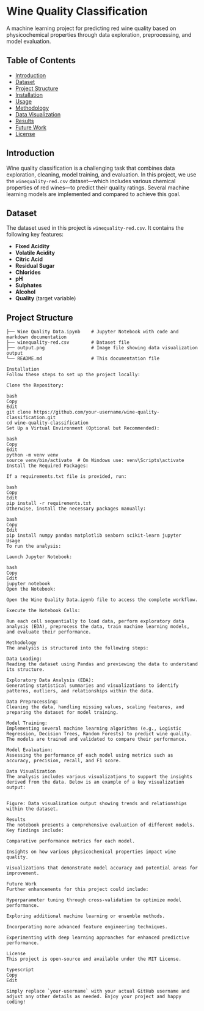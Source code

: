 # Wine Quality Classification

A machine learning project for predicting red wine quality based on physicochemical properties through data exploration, preprocessing, and model evaluation.

## Table of Contents

- [Introduction](#introduction)
- [Dataset](#dataset)
- [Project Structure](#project-structure)
- [Installation](#installation)
- [Usage](#usage)
- [Methodology](#methodology)
- [Data Visualization](#data-visualization)
- [Results](#results)
- [Future Work](#future-work)
- [License](#license)

## Introduction

Wine quality classification is a challenging task that combines data exploration, cleaning, model training, and evaluation. In this project, we use the `winequality-red.csv` dataset—which includes various chemical properties of red wines—to predict their quality ratings. Several machine learning models are implemented and compared to achieve this goal.

## Dataset

The dataset used in this project is `winequality-red.csv`. It contains the following key features:
- **Fixed Acidity**
- **Volatile Acidity**
- **Citric Acid**
- **Residual Sugar**
- **Chlorides**
- **pH**
- **Sulphates**
- **Alcohol**
- **Quality** (target variable)

## Project Structure

```plaintext
├── Wine Quality Data.ipynb    # Jupyter Notebook with code and markdown documentation
├── winequality-red.csv        # Dataset file
├── output.png                 # Image file showing data visualization output
└── README.md                  # This documentation file

Installation
Follow these steps to set up the project locally:

Clone the Repository:

bash
Copy
Edit
git clone https://github.com/your-username/wine-quality-classification.git
cd wine-quality-classification
Set Up a Virtual Environment (Optional but Recommended):

bash
Copy
Edit
python -m venv venv
source venv/bin/activate  # On Windows use: venv\Scripts\activate
Install the Required Packages:

If a requirements.txt file is provided, run:

bash
Copy
Edit
pip install -r requirements.txt
Otherwise, install the necessary packages manually:

bash
Copy
Edit
pip install numpy pandas matplotlib seaborn scikit-learn jupyter
Usage
To run the analysis:

Launch Jupyter Notebook:

bash
Copy
Edit
jupyter notebook
Open the Notebook:

Open the Wine Quality Data.ipynb file to access the complete workflow.

Execute the Notebook Cells:

Run each cell sequentially to load data, perform exploratory data analysis (EDA), preprocess the data, train machine learning models, and evaluate their performance.

Methodology
The analysis is structured into the following steps:

Data Loading:
Reading the dataset using Pandas and previewing the data to understand its structure.

Exploratory Data Analysis (EDA):
Generating statistical summaries and visualizations to identify patterns, outliers, and relationships within the data.

Data Preprocessing:
Cleaning the data, handling missing values, scaling features, and preparing the dataset for model training.

Model Training:
Implementing several machine learning algorithms (e.g., Logistic Regression, Decision Trees, Random Forests) to predict wine quality.
The models are trained and validated to compare their performance.

Model Evaluation:
Assessing the performance of each model using metrics such as accuracy, precision, recall, and F1 score.

Data Visualization
The analysis includes various visualizations to support the insights derived from the data. Below is an example of a key visualization output:


Figure: Data visualization output showing trends and relationships within the dataset.

Results
The notebook presents a comprehensive evaluation of different models. Key findings include:

Comparative performance metrics for each model.

Insights on how various physicochemical properties impact wine quality.

Visualizations that demonstrate model accuracy and potential areas for improvement.

Future Work
Further enhancements for this project could include:

Hyperparameter tuning through cross-validation to optimize model performance.

Exploring additional machine learning or ensemble methods.

Incorporating more advanced feature engineering techniques.

Experimenting with deep learning approaches for enhanced predictive performance.

License
This project is open-source and available under the MIT License.

typescript
Copy
Edit

Simply replace `your-username` with your actual GitHub username and adjust any other details as needed. Enjoy your project and happy coding!






